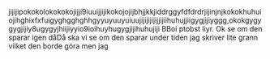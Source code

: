 jijijipokokolokokokojijji9iuuijjijikokojojijbhjjkkjiddrggyfdfdrdrjijinjnjkokokhuhuiojihghixfxfuigyghgghghhgyyuyuuyuiuujijijijijijjijiihuhujjiigygjijiyggg,okokgygygygjijiy8ugygyjhiijiyyio9ioihuyhugygjijihuhujiji BBoi ptobst liyr. Ok se om den sparar igen dåDå ska vi se om den sparar under tiden jag skriver lite grann vilket den borde göra men jag